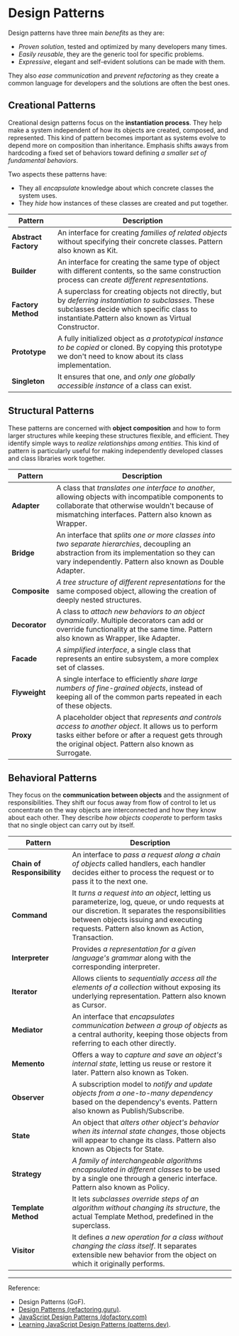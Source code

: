 # Design Patterns

Design patterns have three main *benefits* as they are:

- *Proven solution*, tested and optimized by many developers many times.
- *Easily reusable*, they are the generic tool for specific problems.
- *Expressive*, elegant and self-evident solutions can be made with them.

They also *ease communication* and *prevent refactoring* as they create a common language for developers and the solutions are often the best ones.

## Creational Patterns

Creational design patterns focus on the **instantiation process**. They help make a system independent of how its objects are created, composed, and represented. This kind of pattern becomes important as systems evolve to depend more on composition than inheritance. Emphasis shifts aways from hardcoding a fixed set of behaviors toward defining *a smaller set of fundamental behaviors*.

Two aspects these patterns have:

- They all *encapsulate* knowledge about which concrete classes the system uses.
- They *hide* how instances of these classes are created and put together.

Pattern|Description
---|---
**Abstract Factory**|An interface for creating *families of related objects* without specifying their concrete classes. Pattern also known as Kit.
**Builder**|An interface for creating the same type of object with different contents, so the same construction process can *create different representations*.
**Factory Method**|A superclass for creating objects not directly, but by *deferring instantiation to subclasses*. These subclasses decide which specific class to instantiate.Pattern also known as Virtual Constructor.
**Prototype**|A fully initialized object as *a prototypical instance to be copied* or cloned. By copying this prototype we don't need to know about its class implementation.
**Singleton**|It ensures that one, and *only one globally accessible instance* of a class can exist.

## Structural Patterns

These patterns are concerned with **object composition** and how to form larger structures while keeping these structures flexible, and efficient. They identify simple ways to *realize relationships among entities*. This kind of pattern is particularly useful for making independently developed classes and class libraries work together.

Pattern|Description
---|---
**Adapter**|A class that *translates one interface to another*, allowing objects with incompatible components to collaborate that otherwise wouldn't because of mismatching interfaces. Pattern also known as Wrapper.
**Bridge**|An interface that *splits one or more classes into two separate hierarchies*, decoupling an abstraction from its implementation so they can vary independently. Pattern also known as Double Adapter.
**Composite**|*A tree structure of different representations* for the same composed object, allowing the creation of deeply nested structures.
**Decorator**|A class to *attach new behaviors to an object dynamically*. Multiple decorators can add or override functionality at the same time. Pattern also known as Wrapper, like Adapter.
**Facade**|*A simplified interface*, a single class that represents an entire subsystem, a more complex set of classes.
**Flyweight**|A single interface to efficiently *share large numbers of fine-grained objects*, instead of keeping all of the common parts repeated in each of these objects.
**Proxy**|A placeholder object that *represents and controls access to another object*. It allows us to perform tasks either before or after a request gets through the original object. Pattern also known as Surrogate.

## Behavioral Patterns

They focus on the **communication between objects** and the assignment of responsibilities. They shift our focus away from flow of control to let us concentrate on the way objects are interconnected and how they know about each other. They describe *how objects cooperate* to perform tasks that no single object can carry out by itself.

Pattern|Description
---|---
**Chain of Responsibility**|An interface to *pass a request along a chain of objects* called handlers, each handler decides either to process the request or to pass it to the next one.
**Command**|It *turns a request into an object*, letting us parameterize, log, queue, or undo requests at our discretion. It separates the responsibilities between objects issuing and executing requests. Pattern also known as Action, Transaction.
**Interpreter**|Provides *a representation for a given language's grammar* along with the corresponding interpreter.
**Iterator**|Allows clients to *sequentially access all the elements of a collection* without exposing its underlying representation. Pattern also known as Cursor.
**Mediator**|An interface that *encapsulates communication between a group of objects* as a central authority, keeping those objects from referring to each other directly.
**Memento**|Offers a way to *capture and save an object's internal state*, letting us reuse or restore it later. Pattern also known as Token.
**Observer**|A subscription model to *notify and update objects from a one-to-many dependency* based on the dependency's events. Pattern also known as Publish/Subscribe.
**State**|An object that *alters other object's behavior when its internal state changes*, those objects will appear to change its class. Pattern also known as Objects for State.
**Strategy**|*A family of interchangeable algorithms encapsulated in different classes* to be used by a single one through a generic interface. Pattern also known as Policy.
**Template Method**|It lets *subclasses override steps of an algorithm without changing its structure*, the actual Template Method, predefined in the superclass.
**Visitor**|It defines *a new operation for a class without changing the class itself*. It separates extensible new behavior from the object on which it originally performs.

----

Reference:

- Design Patterns (GoF).
- [Design Patterns (refactoring.guru)](https://refactoring.guru/design-patterns).
- [JavaScript Design Patterns (dofactory.com)](https://www.dofactory.com/javascript/design-patterns)
- [Learning JavaScript Design Patterns (patterns.dev)](https://www.patterns.dev/posts/classic-design-patterns/).
